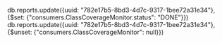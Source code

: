 db.reports.update({uuid: "782e17b5-8bd3-4d7c-9317-1bee72a31e34"}, {$set: {"consumers.ClassCoverageMonitor.status": "DONE"}})
db.reports.update({uuid: "782e17b5-8bd3-4d7c-9317-1bee72a31e34"}, {$unset: {"consumers.ClassCoverageMonitor": null}})